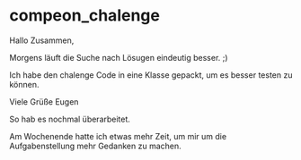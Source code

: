 # compeon_chalenge

Hallo Zusammen,

Morgens läuft die Suche nach Lösugen eindeutig besser. ;)

Ich habe den chalenge Code in eine Klasse gepackt, um es besser testen zu können.

Viele Grüße
Eugen 


So hab es nochmal überarbeitet.

Am Wochenende hatte ich etwas mehr Zeit, um mir um die Aufgabenstellung mehr Gedanken zu machen.
